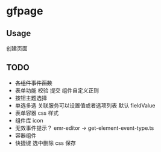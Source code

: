# gfpage

## Usage

创建页面

## TODO

- <s>各组件事件函数</s>
- 表单功能 校验 提交 组件自定义正则
- 按钮主题选择
- 单选多选 关联服务可以设置值或者选项列表 默认 fieldValue
- 表单容器 css 样式
- 组件库 icon
- 无效事件提示？ emr-editor -> get-element-event-type.ts
- 容器组件
- 快捷键 选中删除 css 保存
